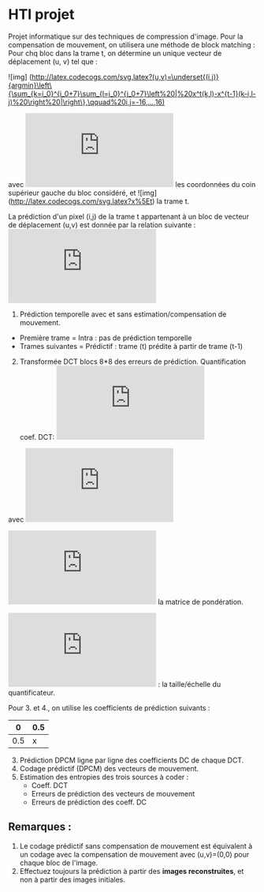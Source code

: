 # HTI projet

Projet informatique sur des techniques de compression d'image.
Pour la compensation de mouvement, on utilisera une méthode de block matching : 
Pour chq bloc dans la trame t, on détermine un unique vecteur de déplacement (u, v) tel que :

![img] (http://latex.codecogs.com/svg.latex?(u,v)=\underset{(i,j)}{argmin}\left\{\sum_{k=i_0}^{i_0+7}\sum_{l=j_0}^{j_0+7}\left%20|%20x^t(k,l)-x^{t-1}(k-i,l-j)%20\right%20|\right\},\qquad%20i,j=-16,...,16)

avec ![img](http://latex.codecogs.com/svg.latex?%28i_0%2Cj_0%29) les coordonnées du coin supérieur gauche du bloc considéré, et ![img] (http://latex.codecogs.com/svg.latex?x%5Et) la trame t.

La prédiction d'un pixel (i,j) de la trame t appartenant à un bloc de vecteur de déplacement (u,v) est donnée par la relation suivante :
![img](http://latex.codecogs.com/svg.latex?%5Cwidehat%7Bx%7D%5Et%28i%2Cj%29%3Dx%5E%7Bt-1%7D%28i-u%2Cj-v%29)

1. Prédiction temporelle avec et sans estimation/compensation de mouvement. 
- Première trame = Intra : pas de prédiction temporelle
- Trames suivantes = Prédictif : trame (t) prédite à partir de trame (t-1)

2. Transformée DCT blocs 8*8 des erreurs de prédiction.
Quantification coef. DCT:
![img](http://latex.codecogs.com/svg.latex?%5Cwidehat%7Bf%7D_q%28u%2Cv%29%3D%5Cfrac%7B%5Cfrac%7B%5Cwidehat%7Bf%7D%28u%2Cv%29%5Ccdot+16%7D%7Bw%5Bu%5D%5Bv%5D%7D-k%5Ccdot+Q_s%7D%7B2Q_s%7D)

avec
![img](http://latex.codecogs.com/svg.latex?k%3D%5Cleft%5C%7B%5Cbegin%7Bmatrix%7D0%2C%26%5Ctext%7Bpour%20les%20blocs%20intra%7D%5C%5Csigne%5Cleft%5C%7B%5Cwidehat%7Bf%7D%28u%2Cv%29%5Cright%5C%7D%2C%26%5Ctext%7Bpour%20les%20blocs%20predits%7D%5Cend%7Bmatrix%7D%5Cright.)

![img](http://latex.codecogs.com/svg.latex?w%3D%5Cbegin%7Bbmatrix%7D8%2617%2618%2619%2621%2623%2625%2627%5C%5C17%2618%2619%2621%2623%2625%2627%2628%5C%5C20%2621%2622%2623%2624%2626%2628%2630%5C%5C21%2622%2623%2624%2626%2628%2630%2632%5C%5C22%2623%2624%2626%2628%2630%2632%2635%5C%5C23%2624%2626%2628%2630%2632%2635%2638%5C%5C25%2626%2628%2630%2632%2635%2638%2641%5C%5C27%2628%2630%2632%2635%2638%2641%2645%5Cend%7Bbmatrix%7D) la matrice de pondération.

![img](http://latex.codecogs.com/svg.latex?Q_s%5Cin%5C%7B1%2C...%2C31%5C%7D) : la taille/échelle du quantificateur.

Pour 3. et 4., on utilise les coefficients de prédiction suivants :

| 0   | 0.5 
------|-----
| 0.5 |  x  

3. Prédiction DPCM ligne par ligne des coefficients DC de chaque DCT.
4. Codage prédictif (DPCM) des vecteurs de mouvement.
5. Estimation des entropies des trois sources à coder :
	* Coeff. DCT
	* Erreurs de prédiction des vecteurs de mouvement
	* Erreurs de prédiction des coeff. DC

## Remarques :
1. Le codage prédictif sans compensation de mouvement est équivalent à un codage avec la compensation de mouvement avec (u,v)=(0,0) pour chaque bloc de l'image.
2. Effectuez toujours la prédiction à partir des **images reconstruites**, et non à partir des images initiales.
